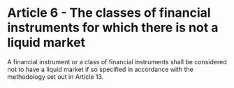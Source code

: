 # Article 6 - The classes of financial instruments for which there is not a liquid market


A financial instrument or a class of financial instruments shall be considered not to have a liquid market if so specified in accordance with the methodology set out in Article 13.
